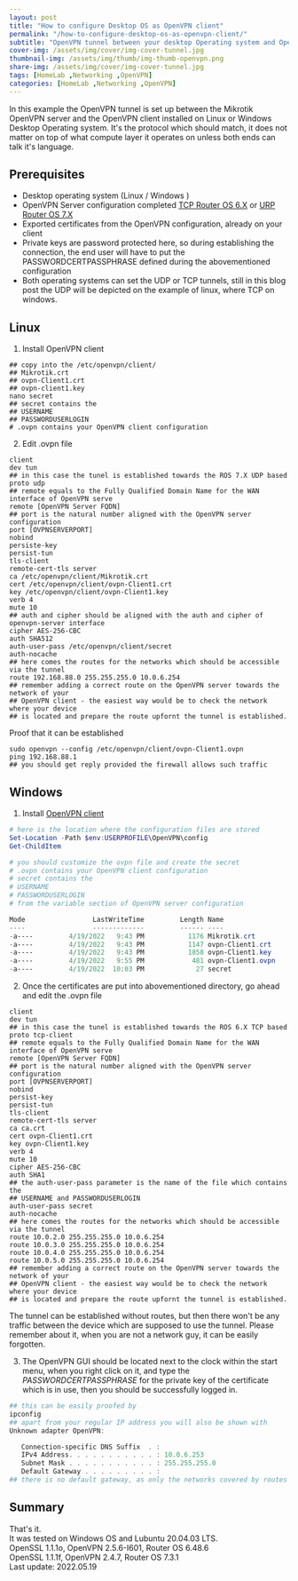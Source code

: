 ```yaml
---
layout: post
title: "How to configure Desktop OS as OpenVPN client"
permalink: "/how-to-configure-desktop-os-as-openvpn-client/"
subtitle: "OpenVPN tunnel between your desktop Operating system and OpenVPN server"
cover-img: /assets/img/cover/img-cover-tunnel.jpg
thumbnail-img: /assets/img/thumb/img-thumb-openvpn.png
share-img: /assets/img/cover/img-cover-tunnel.jpg
tags: [HomeLab ,Networking ,OpenVPN]
categories: [HomeLab ,Networking ,OpenVPN]
---
```

 In this example the OpenVPN tunnel is set up between the Mikrotik OpenVPN server and the OpenVPN client installed on Linux or Windows Desktop Operating system. It's the protocol which should match, it does not matter on top of what compute layer it operates on unless both ends can talk it's language.

## Prerequisites
+ Desktop operating system (Linux / Windows )
+ OpenVPN Server configuration completed [TCP Router OS 6.X](https://makeitcloudy.pl/how-to-configure-mikrotik-openvpn-server-ros6/) or [URP Router OS 7.X](https://makeitcloudy.pl/how-to-configure-mikrotik-openvpn-server-ros7/)
+ Exported certificates from the OpenVPN configuration, already on your client
+ Private keys are password protected here, so during establishing the connection, the end user will have to put the PASSWORDCERTPASSPHRASE defined during the abovementioned configuration
+ Both operating systems can set the UDP or TCP tunnels, still in this blog post the UDP will be depicted on the example of linux, where TCP on windows.

## Linux
1. Install OpenVPN client

```shell
## copy into the /etc/openvpn/client/
## Mikrotik.crt
## ovpn-Client1.crt
## ovpn-client1.key
nano secret
## secret contains the
## USERNAME
## PASSWORDUSERLOGIN
# .ovpn contains your OpenVPN client configuration
```

2. Edit .ovpn file

```shell
client
dev tun
## in this case the tunel is established towards the ROS 7.X UDP based
proto udp
## remote equals to the Fully Qualified Domain Name for the WAN interface of OpenVPN serve
remote [OpenVPN Server FQDN]
## port is the natural number aligned with the OpenVPN server configuration
port [OVPNSERVERPORT]
nobind
persiste-key
persist-tun
tls-client
remote-cert-tls server
ca /etc/openvpn/client/Mikrotik.crt
cert /etc/openvpn/client/ovpn-Client1.crt
key /etc/openvpn/client/ovpn-Client1.key
verb 4
mute 10
## auth and cipher should be aligned with the auth and cipher of openvpn-server interface
cipher AES-256-CBC
auth SHA512
auth-user-pass /etc/openvpn/client/secret
auth-nocache
## here comes the routes for the networks which should be accessible via the tunnel
route 192.168.88.0 255.255.255.0 10.0.6.254
## remember adding a correct route on the OpenVPN server towards the network of your
## OpenVPN client - the easiest way would be to check the network where your device
## is located and prepare the route upfornt the tunnel is established.
```

Proof that it can be established

```shell
sudo openvpn --config /etc/openvpn/client/ovpn-Client1.ovpn
ping 192.168.88.1
## you should get reply provided the firewall allows such traffic
```

## Windows
1. Install [OpenVPN client](https://openvpn.net/community-downloads/)

```powershell
# here is the location where the configuration files are stored
Set-Location -Path $env:USERPROFILE\OpenVPN\config
Get-ChildItem

# you should customize the ovpn file and create the secret
# .ovpn contains your OpenVPN client configuration
# secret contains the
# USERNAME
# PASSWORDUSERLOGIN
# from the variable section of OpenVPN server configuration

Mode                 LastWriteTime         Length Name
----                 -------------         ------ ----
-a----         4/19/2022   9:43 PM           1176 Mikrotik.crt
-a----         4/19/2022   9:43 PM           1147 ovpn-Client1.crt
-a----         4/19/2022   9:43 PM           1858 ovpn-Client1.key
-a----         4/19/2022   9:55 PM            481 ovpn-Client1.ovpn
-a----         4/19/2022  10:03 PM             27 secret
```
2. Once the certificates are put into abovementioned directory, go ahead and edit the .ovpn file

```shell
client
dev tun
## in this case the tunel is established towards the ROS 6.X TCP based
proto tcp-client
## remote equals to the Fully Qualified Domain Name for the WAN interface of OpenVPN serve
remote [OpenVPN Server FQDN]
## port is the natural number aligned with the OpenVPN server configuration
port [OVPNSERVERPORT]
nobind
persist-key
persist-tun
tls-client
remote-cert-tls server
ca ca.crt
cert ovpn-Client1.crt
key ovpn-Client1.key
verb 4
mute 10
cipher AES-256-CBC
auth SHA1
## the auth-user-pass parameter is the name of the file which contains the
## USERNAME and PASSWORDUSERLOGIN
auth-user-pass secret
auth-nocache
## here comes the routes for the networks which should be accessible via the tunnel
route 10.0.2.0 255.255.255.0 10.0.6.254
route 10.0.3.0 255.255.255.0 10.0.6.254
route 10.0.4.0 255.255.255.0 10.0.6.254
route 10.0.5.0 255.255.255.0 10.0.6.254
## remember adding a correct route on the OpenVPN server towards the network of your
## OpenVPN client - the easiest way would be to check the network where your device
## is located and prepare the route upfornt the tunnel is established.
```

The tunnel can be established without routes, but then there won't be any traffic between the device which are supposed to use the tunnel. Please remember about it, when you are not a network guy, it can be easily forgotten.

3. The OpenVPN GUI should be located next to the clock within the start menu, when you right click on it, and type the *PASSWORDCERTPASSPHRASE* for the private key of the certificate which is in use, then you should be successfully logged in.

```powershell
## this can be easily proofed by
ipconfig
## apart from your regular IP address you will also be shown with
Unknown adapter OpenVPN:

   Connection-specific DNS Suffix  . :
   IPv4 Address. . . . . . . . . . . : 10.0.6.253
   Subnet Mask . . . . . . . . . . . : 255.255.255.0
   Default Gateway . . . . . . . . . :
## there is no default gateway, as only the networks covered by routes are sent over the tunnel
```

## Summary
That's it.<br>
It was tested on Windows OS and Lubuntu 20.04.03 LTS.<br>
OpenSSL 1.1.1o, OpenVPN 2.5.6-I601, Router OS 6.48.6<br>
OpenSSL 1.1.1f, OpenVPN 2.4.7, Router OS 7.3.1<br>
Last update: 2022.05.19
